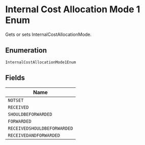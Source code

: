 
# Internal Cost Allocation Mode 1 Enum

Gets or sets InternalCostAllocationMode.

## Enumeration

`InternalCostAllocationMode1Enum`

## Fields

| Name |
|  --- |
| `NOTSET` |
| `RECEIVED` |
| `SHOULDBEFORWARDED` |
| `FORWARDED` |
| `RECEIVEDSHOULDBEFORWARDED` |
| `RECEIVEDANDFORWARDED` |

